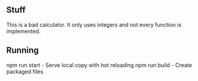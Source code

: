 ## Stuff
This is a bad calculator. It only uses integers and not every function is implemented.

## Running
npm run start - Serve local copy with hot reloading
npm run build - Create packaged files
